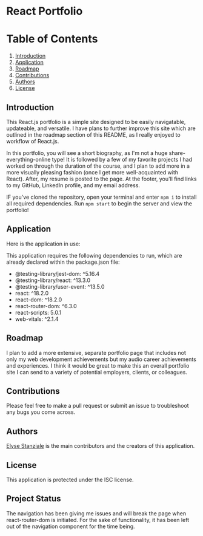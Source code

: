 # React Portfolio
# Table of Contents
1. [Introduction](#introduction)
2. [Application](#application)
3. [Roadmap](#roadmap)
4. [Contributions](#contributions)
5. [Authors](#authors)
6. [License](#license)


## <a id="introduction">Introduction</a>
This React.js portfolio is a simple site designed to be easily navigatable, updateable, and versatile. I have plans to further improve this site which are outlined in the roadmap section of this README, as I really enjoyed to workflow of React.js.

In this portfolio, you will see a short biography, as I'm not a huge share-everything-online type! It is followed by a few of my favorite projects I had worked on through the duration of the course, and I plan to add more in a more visually pleasing fashion (once I get more well-acquainted with React). After, my resume is posted to the page. At the footer, you'll find links to my GitHub, LinkedIn profile, and my email address.

IF you've cloned the repository, open your terminal and enter `npm i` to install all required dependencies. Run `npm start` to begin the server and view the portfolio!

## <a id="application">Application</a>
Here is the application in use:



This application requires the following dependencies to run, which are already declared within the package.json file:

* @testing-library/jest-dom: ^5.16.4
* @testing-library/react: ^13.3.0
* @testing-library/user-event: ^13.5.0
* react: ^18.2.0
* react-dom: ^18.2.0
* react-router-dom: ^6.3.0
* react-scripts: 5.0.1
* web-vitals: ^2.1.4

## <a id="roadmap">Roadmap</a>
I plan to add a more extensive, separate portfolio page that includes not only my web development achievements but my audio career achievements and experiences. I think it would be great to make this an overall portfolio site I can send to a variety of potential employers, clients, or colleagues.

## <a id="contributions">Contributions</a>
Please feel free to make a pull request or submit an issue to troubleshoot any bugs you come across.

## <a id="authors">Authors</a>
[Elyse Stanziale](https://github.com/elystanz) is the main contributors and the creators of this application.

## <a id="license">License</a>
This application is protected under the ISC license.

## <a id=#status>Project Status</a>
The navigation has been giving me issues and will break the page when react-router-dom is initiated. For the sake of functionality, it has been left out of the navigation component for the time being.